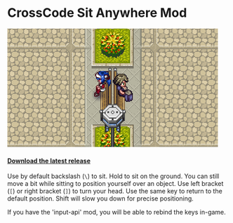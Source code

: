 # CrossCode Sit Anywhere Mod
![Preview](preview.png)
#### [Download the latest release](https://github.com/gen3vra/cc-sit-mod/releases/latest)

Use by default backslash (`\`) to sit. Hold to sit on the ground. You can still move a bit while sitting to position yourself over an object. Use left bracket (`[`) or right bracket (`]`) to turn your head. Use the same key to return to the default position. Shift will slow you down for precise positioning.

If you have the 'input-api' mod, you will be able to rebind the keys in-game.